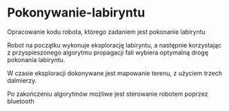 # Pokonywanie-labiryntu
Opracowanie kodu robota, którego zadaniem jest pokonanie labiryntu

Robot na początku wykonuje eksplorację labiryntu, 
a następnie korzystając z przyspieszonego algorytmu propagacji fali
wybiera optymalną drogę pokonania labiryntu.

W czasie eksploracji dokonywane jest mapowanie terenu,
z użyciem trzech dalmierzy.

Po zakończeniu algorytmów możliwe jest sterowanie robotem
poprzez bluetooth
